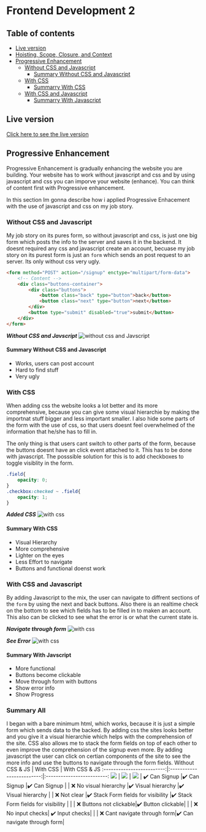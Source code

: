 # Frontend Development 2

## Table of contents
* [Live version](#live-version)
* [Hoisting, Scope, Closure, and Context](https://github.com/LaupWing/fe-assessment-2/wiki)
* [Progressive Enhancement](#progressive-enhancement)
    * [Without CSS and Javascript](#without-css-and-javascript)
        * [Summary Without CSS and Javascript](#summary-without-css-and-javascript)
    * [With CSS](#with-css)
        * [Summarry With CSS](#summary-with-css)
    * [With CSS and Javascript](#with-css-and-javascript)
        * [Summarry With Javascript](#summary-with-javascript)
        
## Live version
[Click here to see the live version](https://laupwing.github.io/fe-assessment-2/)

## Progressive Enhancement
Progressive Enhancement is gradually enhancing the website you are building. Your website has to work without javascript and css and by using javascript and css you can imporve your website (enhance). You can think of content first with Progressive enhancement.

In this section Im gonna describe how i applied Progressive Enhacement with the use of javascript and css on my job story.

### Without CSS and Javascript
My job story on its pures form, so without javascript and css, is just one big form which posts the info to the server and saves it in the backend. It doesnt required any css and javascript create an account, becuase my job story on its purest form is just an `form`  which sends an post request to an server. Its only without css very ugly.


```html
<form method="POST" action="/signup" enctype="multipart/form-data">
    <!-- Content -->
    <div class="buttons-container">
        <div class="buttons">
            <button class="back" type="button">back</button>
            <button class="next" type="button">next</button>
        </div>
        <button type="submit" disabled="true">submit</button>
    </div>
</form>
```


**_Without CSS and Javscript_**
![without css and Javscript](https://github.com/LaupWing/fe-assessment-2/blob/master/docs/no_css_js.gif)

#### Summary Without CSS and Javascript
*   Works, users can post account
*   Hard to find stuff
*   Very ugly

### With CSS
When adding css the website looks a lot better and its more comprehensive, because you can give some visual hierarchie by making the importnat stuff bigger and less important smaller.
I also hide some parts of the form with the use of css, so that users doesnt feel overwhelmed of the information that he/she has to fill in.

The only thing is that users cant switch to other parts of the form, because the buttons doesnt have an click event attached to it. This has to be done with javascript. 
The posssible solution for this is to add checkboxes to toggle visiblity in the form.
```css
.field{
    opacity: 0;
}
.checkbox:checked ~ .field{
    opacity: 1;
}
``` 

**_Added CSS_**
![with css](https://github.com/LaupWing/fe-assessment-2/blob/master/docs/css_on.gif)

#### Summary With CSS
*   Visual Hierarchy
*   More comprehensive
*   Lighter on the eyes
*   Less Effort to navigate
*   Buttons and functional doenst work

### With CSS and Javascript
By adding Javascript to the mix, the user can navigate to diffrent sections of the `form` by using the next and back buttons. Also there is an realtime check on the bottom to see which fields has to be filled in to maken an account. This also can be clicked to see what the error is or what the current state is.  

**_Navigate through form_**
![with css](https://github.com/LaupWing/fe-assessment-2/blob/master/docs/navigate.gif)

**_See Error_**
![with css](https://github.com/LaupWing/Project-Tech/blob/master/READMEImages/signup_more_info.gif)

#### Summary With Javscript
*   More functional
*   Buttons become clickable
*   Move through form with buttons
*   Show error info
*   Show Progress

### Summary All
I began with a bare minimum html, which works, because it is  just a simple form which sends data to the backed. By adding css the sites looks better and you give it a visual hierarchie which helps with the comprehension of the site. CSS also allows me to stack the form fields on top of each other to even improve the comprehension of the signup even more. By adding javascript the user can click on certian components of the site to see the more info and use the buttons to navigate through the form fields. 
Without CSS & JS             |  With CSS               |  With CSS & JS
:-------------------------:|:-------------------------:|:-------------------------:
![](https://github.com/LaupWing/fe-assessment-2/blob/master/docs/no_css_js.gif)  |  ![](https://github.com/LaupWing/fe-assessment-2/blob/master/docs/css_on.gif) |  ![](https://github.com/LaupWing/fe-assessment-2/blob/master/docs/navigate.gif)
| ✔️ Can Signup |✔️ Can Signup |✔️ Can Signup |
| ❌ No visual hierarchy |✔️ Visual hierarchy |✔️ Visual hierarchy |
| ❌ Not clear |✔️ Stack Form fields for visibility |✔️ Stack Form fields for visibility |
|              | ❌ Buttons not clickable|✔️ Button clickable|
|              | ❌ No input checks| ✔️ Input checks|
|              | ❌ Cant navigate through form|✔️ Can navigate through form|
